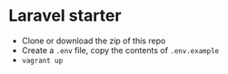 # Laravel starter

- Clone or download the zip of this repo
- Create a `.env` file, copy the contents of `.env.example`
- `vagrant up`